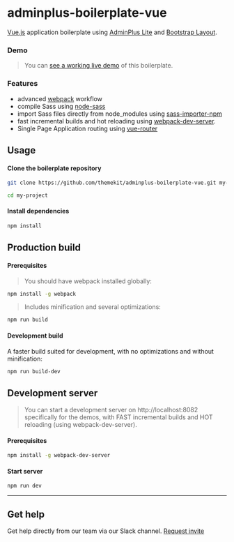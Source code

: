 # adminplus-boilerplate-vue
[Vue.js](https://github.com/vuejs/vue) application boilerplate using [AdminPlus Lite](https://github.com/themekit/adminplus) and [Bootstrap Layout](https://github.com/themekit/bootstrap-layout).

### Demo
> You can [see a working live demo](http://adminplus-boilerplate-vue.themekit.io) of this boilerplate.

### Features
- advanced [webpack](https://github.com/webpack/webpack) workflow
- compile Sass using [node-sass](https://github.com/sass/node-sass)
- import Sass files directly from node_modules using [sass-importer-npm](https://github.com/themekit/sass-importer-npm)
- fast incremental builds and hot reloading using [webpack-dev-server](https://github.com/webpack/webpack-dev-server).
- Single Page Application routing using [vue-router](https://github.com/vuejs/vue-router)

## Usage
#### Clone the boilerplate repository
```bash
git clone https://github.com/themekit/adminplus-boilerplate-vue.git my-project
```
```bash
cd my-project
```

#### Install dependencies
```bash
npm install
```

## Production build

#### Prerequisites
> You should have webpack installed globally:

```bash
npm install -g webpack
```

> Includes minification and several optimizations:

```bash
npm run build
```

#### Development build

A faster build suited for development, with no optimizations and without minification:

```bash
npm run build-dev
```
	
## Development server

> You can start a development server on http://localhost:8082 specifically for the demos, with FAST incremental builds and HOT reloading (using webpack-dev-server). 

#### Prerequisites

```bash
npm install -g webpack-dev-server
```
	
#### Start server

```bash
npm run dev
```

---

## Get help
Get help directly from our team via our Slack channel. [Request invite](http://themekit-slack-invite.stamplayapp.com/)